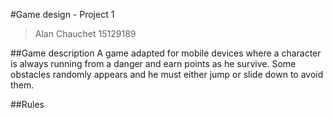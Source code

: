 #Game design - Project 1
>Alan Chauchet 15129189

##Game description
A game adapted for mobile devices where a character is always running from a danger and earn points as he survive. Some obstacles randomly appears and he must either jump or slide down to avoid them.

##Rules